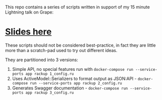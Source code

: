 This repo contains a series of scripts written in support of my 15 minute Lightning talk on Grape:

# [Slides here](https://docs.google.com/a/rabidtech.co.nz/presentation/d/1aWj5tKVzxqXuX1SC7tKtFx--FeLe4gx483ygns5c9ys/edit?usp=sharing)

These scripts should not be considered best-practice, in fact they are little more than a scratch-pad used to try out different ideas.

They are partitioned into 3 versions:

1. Simple API, no special features run with `docker-compose run --service-ports app rackup 1_config.ru`
2. Uses ActiveModel::Serializers to format output as JSON:API - `docker-compose run --service-ports app rackup 2_config.ru`
2. Generates Swagger documentation - `docker-compose run --service-ports app rackup 3_config.ru`

